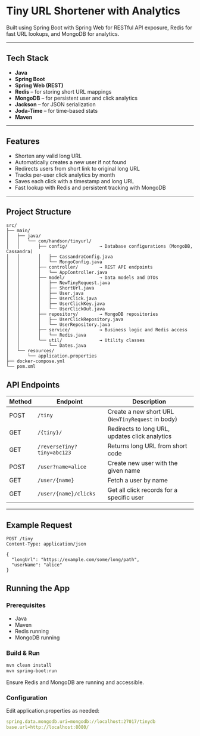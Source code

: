 # Tiny URL Shortener with Analytics

Built using Spring Boot with Spring Web for RESTful API exposure, Redis for fast URL lookups, and MongoDB for analytics.

---

## Tech Stack

- **Java**
- **Spring Boot**
- **Spring Web (REST)**
- **Redis** – for storing short URL mappings
- **MongoDB** – for persistent user and click analytics
- **Jackson** – for JSON serialization
- **Joda-Time** – for time-based stats
- **Maven**

---

## Features

- Shorten any valid long URL
- Automatically creates a new user if not found
- Redirects users from short link to original long URL
- Tracks per-user click analytics by month
- Saves each click with a timestamp and long URL
- Fast lookup with Redis and persistent tracking with MongoDB

---

## Project Structure

```text
src/
├── main/
│   ├── java/
│   │   └── com/handson/tinyurl/
│   │       ├── config/            → Database configurations (MongoDB, Cassandra)
│   │       │   ├── CassandraConfig.java
│   │       │   └── MongoConfig.java
│   │       ├── controller/        → REST API endpoints
│   │       │   └── AppController.java
│   │       ├── model/             → Data models and DTOs
│   │       │   ├── NewTinyRequest.java
│   │       │   ├── ShortUrl.java
│   │       │   ├── User.java
│   │       │   ├── UserClick.java
│   │       │   ├── UserClickKey.java
│   │       │   └── UserClickOut.java
│   │       ├── repository/        → MongoDB repositories
│   │       │   ├── UserClickRepository.java
│   │       │   └── UserRepository.java
│   │       ├── service/           → Business logic and Redis access
│   │       │   └── Redis.java
│   │       └── util/              → Utility classes
│   │           └── Dates.java
│   └── resources/
│       └── application.properties
├── docker-compose.yml
└── pom.xml

```

## API Endpoints

| Method | Endpoint                   | Description                                       |
|--------|----------------------------|---------------------------------------------------|
| POST   | `/tiny`                    | Create a new short URL (`NewTinyRequest` in body) |
| GET    | `/{tiny}/`                 | Redirects to long URL, updates click analytics    |
| GET    | `/reverseTiny?tiny=abc123` | Returns long URL from short code                  |
| POST   | `/user?name=alice`         | Create new user with the given name               |
| GET    | `/user/{name}`             | Fetch a user by name                              |
| GET    | `/user/{name}/clicks`      | Get all click records for a specific user         |

---

## Example Request

```http
POST /tiny
Content-Type: application/json

{
  "longUrl": "https://example.com/some/long/path",
  "userName": "alice"
}
```
## Running the App
### Prerequisites
- Java 
- Maven
- Redis running
- MongoDB running

### Build & Run
```bash
mvn clean install
mvn spring-boot:run
```
Ensure Redis and MongoDB are running and accessible.

### Configuration
Edit application.properties as needed:
```yaml
spring.data.mongodb.uri=mongodb://localhost:27017/tinydb
base.url=http://localhost:8080/
```
